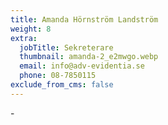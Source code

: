 ```yaml
---
title: Amanda Hörnström Landström
weight: 8
extra:
  jobTitle: Sekreterare
  thumbnail: amanda-2_e2mwgo.webp
  email: info@adv-evidentia.se
  phone: 08-7850115
exclude_from_cms: false
---
```


\-
